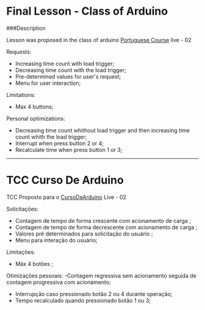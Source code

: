# Final Lesson - Class of Arduino 

###Description

Lesson was proposed in the class of arduino [Portuguese Course](https://go.hotmart.com/W8213658G) live - 02

 Requests:
 - Increasing time count with load trigger;
 - Decreasing time count with the load trigger;
 - Pre-determined values for user's request;
 - Menu for user interaction;

 Limitations:
  - Max 4 buttons;

 Personal optimizations:
 - Decreasing time count whithout load trigger and then increasing time count whith the load trigger;
 - Interrupt when press button 2 or 4;
 - Recalculate time when press button 1 or 3;

----------------------------------------------------------------------------------------------------------------------------------------

# TCC Curso De Arduino 


TCC Proposto para o [CursoDeArduino](https://go.hotmart.com/W8213658G) Live - 02

   Solicitações:  
   - Contagem de tempo de forma crescente com acionamento de carga ; 
   - Contagem de tempo de forma decrescente com acionamento de carga ;
   - Valores pré determinados para solicitação do usuário ;
   - Menu para interação do usuário;
   
   Limitações:
   - Máx 4 botões ;
   
   Otimizações pessoais:
   -Contagem regressiva sem acionamento seguida de contagem progressiva com acionamento;
   - Interrupção caso pressionado botão 2 ou 4 durante operação;
   - Tempo recalculado quando pressionado botão 1 ou 3;

